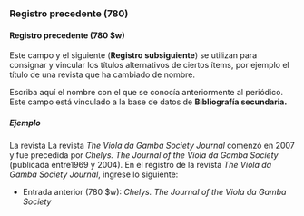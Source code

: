 ### Registro precedente (780)

#### Registro precedente (780 $w)
Este campo y el siguiente (**Registro subsiguiente**) se utilizan para consignar y vincular los títulos alternativos de ciertos ítems, por ejemplo el título de una revista que ha cambiado de nombre.

Escriba aquí el nombre con el que se conocía anteriormente al periódico. Este campo está vinculado a la base de datos de **Bibliografía secundaria.**

##### Ejemplo
La revista La revista _The Viola da Gamba Society Journal_ comenzó en 2007 y fue precedida por _Chelys. The Journal of the Viola da Gamba Society_ (publicada entre1969 y 2004). En el registro de la revista _The Viola da Gamba Society Journal_, ingrese lo siguiente:
- Entrada anterior (780 $w): _Chelys. The Journal of the Viola da Gamba Society_
